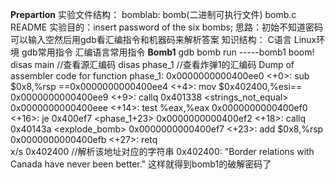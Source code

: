 **Prepartion**
实验文件结构：
bomblab:
	bomb(二进制可执行文件)
	bomb.c
	README
实验目的：insert password of the six bombs;
思路：初始不知道密码可以输入空然后用gdb看汇编指令和机器码来解析答案
知识结构：
	C语言
	Linux环境
	gdb常用指令
	汇编语言常用指令
**Bomb1**
	gdb bomb
	run
	-----bomb1 boom!
	disas main  //查看源汇编码
	disas phase_1 //查看炸弹1的汇编码
		Dump of assembler code for function phase_1:
		   0x0000000000400ee0 <+0>:     sub    $0x8,%rsp
		   ==0x0000000000400ee4 <+4>:     mov    $0x402400,%esi==
		   0x0000000000400ee9 <+9>:     callq  0x401338 <strings_not_equal>
		   0x0000000000400eee <+14>:    test   %eax,%eax
		   0x0000000000400ef0 <+16>:    je     0x400ef7 <phase_1+23>
		   0x0000000000400ef2 <+18>:    callq  0x40143a <explode_bomb>
		   0x0000000000400ef7 <+23>:    add    $0x8,%rsp
		   0x0000000000400efb <+27>:    retq   
	x/s 0x402400 //解析该地址对应的字符串
		0x402400:       "Border relations with Canada have never been better."
	这样就得到bomb1的破解密码了

